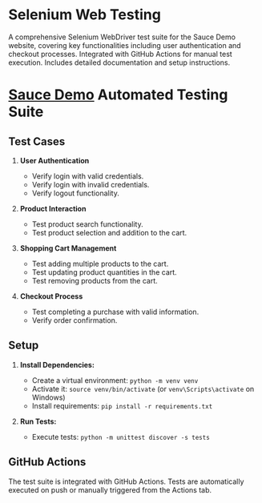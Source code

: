 # Selenium Web Testing
A comprehensive Selenium WebDriver test suite for the Sauce Demo website, covering key functionalities including user authentication and checkout processes. Integrated with GitHub Actions for manual test execution. Includes detailed documentation and setup instructions.

# [Sauce Demo](https://www.saucedemo.com/) Automated Testing Suite

## Test Cases

1. **User Authentication**
   - Verify login with valid credentials.
   - Verify login with invalid credentials.
   - Verify logout functionality.

2. **Product Interaction**
   - Test product search functionality.
   - Test product selection and addition to the cart.

3. **Shopping Cart Management**
   - Test adding multiple products to the cart.
   - Test updating product quantities in the cart.
   - Test removing products from the cart.

4. **Checkout Process**
   - Test completing a purchase with valid information.
   - Verify order confirmation.

## Setup

1. **Install Dependencies:**
   - Create a virtual environment: `python -m venv venv`
   - Activate it: `source venv/bin/activate` (or `venv\Scripts\activate` on Windows)
   - Install requirements: `pip install -r requirements.txt`

2. **Run Tests:**
   - Execute tests: `python -m unittest discover -s tests`

## GitHub Actions

The test suite is integrated with GitHub Actions. Tests are automatically executed on push or manually triggered from the Actions tab.